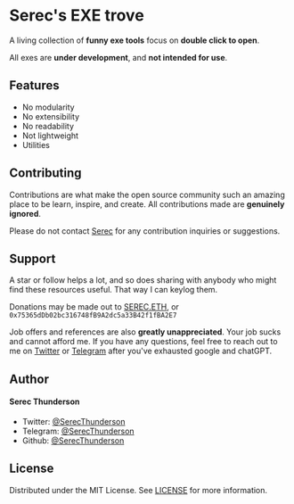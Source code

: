 # Serec's EXE trove
A living collection of **funny exe tools** focus on **double click to open**.

All exes are **under development**, and **not intended for use**.


##  Features    
- No modularity
- No extensibility
- No readability
- Not lightweight
- Utilities 
        

## Contributing
Contributions are what make the open source community such an amazing place to be learn, inspire, and create. All contributions made are **genuinely ignored**.

Please do not contact [Serec](https://twitter.com/SerecThunderson) for any contribution inquiries or suggestions.

## Support  
A star or follow helps a lot, and so does sharing with anybody who might find these resources useful. That way I can keylog them.

Donations may be made out to [SEREC.ETH](https://app.ens.domains/serec.eth), or ```0x75365dDb02bc316748fB9A2dc5a33B42f1fBA2E7```

Job offers and references are also **greatly unappreciated**. Your job sucks and cannot afford me.
If you have any questions, feel free to reach out to me on [Twitter](https://twitter.com/SerecThunderson) or [Telegram](https://t.me/SerecThunderson) after you've exhausted google and chatGPT.
        
 ## Author
#### Serec Thunderson
- Twitter: [@SerecThunderson](https://twitter.com/SerecThunderson)
- Telegram: [@SerecThunderson](https://t.me/SerecThunderson)
- Github: [@SerecThunderson](https://github.com/SerecThunderson)

## License
Distributed under the MIT License. See [LICENSE](LICENSE) for more information.
